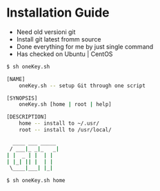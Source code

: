 # Installation Guide
- Need old versioni git
- Install git latest fromm source
- Done everything for me by just single command
- Has checked on Ubuntu | CentOS

```bash
$ sh oneKey.sh

[NAME]
    oneKey.sh -- setup Git through one script

[SYNOPSIS]
    oneKey.sh [home | root | help]

[DESCRIPTION]
    home -- install to ~/.usr/
    root -- install to /usr/local/

  ____ ___ _____
 / ___|_ _|_   _|
| |  _ | |  | |
| |_| || |  | |
 \____|___| |_|

$ sh oneKey.sh home

```
